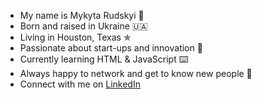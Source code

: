 - My name is Mykyta Rudskyi 🌿
- Born and raised in Ukraine 🇺🇦
- Living in Houston, Texas ✯
- Passionate about start-ups and innovation 🌌
- Currently learning HTML & JavaScript ⌨️
- Always happy to network and get to know new people 🙌
- Connect with me on <a href="https://www.linkedin.com/in/mrudskyi" target="_blank" />LinkedIn</a>
